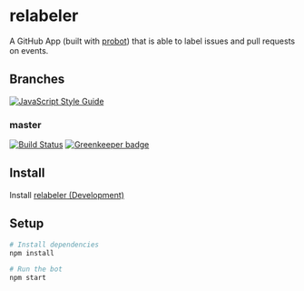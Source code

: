 # relabeler

A GitHub App (built with [probot](https://github.com/probot/probot)) that is
able to label issues and pull requests on events.

## Branches

[![JavaScript Style Guide](https://img.shields.io/badge/code_style-standard-brightgreen.svg)](https://standardjs.com)

### master

[![Build Status](https://travis-ci.com/johlju/relabeler.svg?branch=master)](https://travis-ci.com/johlju/relabeler) [![Greenkeeper badge](https://badges.greenkeeper.io/johlju/relabeler.svg)](https://greenkeeper.io/)

## Install

Install [relabeler (Development)](https://github.com/apps/relabeler-development)

## Setup

```sh
# Install dependencies
npm install

# Run the bot
npm start
```

